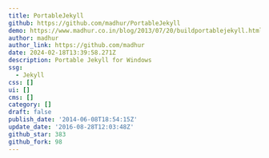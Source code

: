 ```yaml
---
title: PortableJekyll
github: https://github.com/madhur/PortableJekyll
demo: https://www.madhur.co.in/blog/2013/07/20/buildportablejekyll.html
author: madhur
author_link: https://github.com/madhur
date: 2024-02-18T13:39:58.271Z
description: Portable Jekyll for Windows
ssg:
  - Jekyll
css: []
ui: []
cms: []
category: []
draft: false
publish_date: '2014-06-08T18:54:15Z'
update_date: '2016-08-28T12:03:48Z'
github_star: 383
github_fork: 98
---
```

